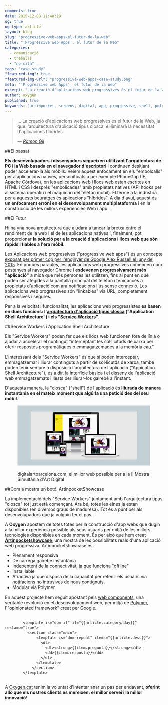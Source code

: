 ```yaml
---
comments: true
date: 2015-12-08 11:48:19
og: true
og-type: article
layout: blog
slug: "progressive-web-apps-el-futur-de-la-web"
title: "'Progressive web Apps', el futur de la Web"
categories: 
  - comunicació
  - treballs
  - "no-cita"
tags: "case-study"
"featured-img": true
"featured-img-url": "progressive-web-apps-case-study.png"
meta: "'Progressive web Apps', el futur de la Web"
excerpt: "La creació d'aplicacions web progressives és el futur de la Web, ja que l'arquitectura d'aplicació tipus closca, el·liminarà la necessitat d'aplicacions híbrides."
author: oxygen
published: true
keywords: "artinpocket, screens, digital, app, progressive, shell, polymer, api, service, worker, chrome, push, notifications"
---
```


>... La creació d'aplicacions web progressives és el futur de la Web, ja que l'arquitectura d'aplicació tipus closca, el·liminarà la necessitat d'aplicacions híbrides.<footer>&mdash; <cite><a href="{{ page.url }}" title="{{ page.title }}">Ramon Gil</a></cite></footer>

##El passat

**Els desenvolupadors i dissenyadors segueixen utilitzant l'arquitectura de PC i la Web basada en el navegador d'escriptori** i continuen desitjant poder accelerar-la als mòbils. Veiem aquest enfocament en els "embolcalls" per a aplicacions natives, personificats a per exemple PhoneGap (IE, Apache Còrdova), on les aplicacions web i llocs web estan escrites en HTML i CSS i després "embolicades" amb propietats natives (API hooks per al sistema operatiu i el maquinari del telèfon mòbil). El terme a la indústria per a aquests beuratges és aplicacions "híbrides". A dia d'avui, aquest és **un enfocament erroni en el desenvolupament multiplataforma** i en la construcció de les millors experiències Web i app.

##El Futur

Hi ha yna nova arquitectura que ajudarà a tancar la bretxa entre el rendiment de la web i el de les aplicacions natives i, finalment, pot proporcionar **la solució per a la creació d'aplicacions i llocs web que són ràpids i fiables a l'era mòbil**.

Les Aplicacions web progressives ("progressive web apps") és un concepte [exposat per primer cop per l'enginyer de Google Alex Russell el juny de 2015](https://infrequently.org/2015/06/progressive-apps-escaping-tabs-without-losing-our-soul/ "Progressive Web Apps: Escaping Tabs Without Losing Our Soul &#8211; Infrequently Noted"). En poques paraules, les aplicacions web progressives comencen com pestanyes al navegador Chrome i **esdevenen progressivament més "aplicació"** a mida que més persones les utilitzen, fins al punt en què poden ser afegides a la pantalla principal del telèfon i tenir accés a propietats d'aplicació com ara notificacions i ús sense connexió. Les aplicacions web progressives són "linkables" via URL, completament responsives i segures.

Per a la velocitat i funcionalitat, les aplicacions web progressistes **es basen en dues funcions: l'[arquitectura d'aplicació tipus closca](https://developers.google.com/web/updates/2015/11/app-shell "Instant Loading Web Apps with An Application Shell Architecture | Web Updates - Google Developers") ("Application Shell Architecture") i els "[Service Workers](http://blog.chromium.org/2014/12/chrome-40-beta-powerful-offline-and.html "Chromium Blog: Chrome 40 Beta: Powerful Offline and Lightspeed Loading with Service Workers")"**.

##Service Workers i Application Shell Architecture

Els "Service Workers" poden fer que els llocs web funcionen fora de línia o ajudar a accelerar el contingut "interceptant les sol·licituds de xarxa per oferir respostes programàtiques o emmagatzemades a la memòria cau."

L'interessant dels "Service Workers" és que si poden interceptar, emmagatzemar i lliurar continguts a partir de sol·licutds de xarxa, també poden tenir sempre a disposició l'arquitectura de l'aplicació ("Appication Shell Architecture"), és a dir, la interfície bàsica i el disseny de l'aplicació web emmagatzemats i llests per lliurar-los gairebé a l'instant.

D'aquesta manera, la "closca" ("shell") de l'aplicació és **lliurada de manera instantània en el mateix moment que algú fa una petició des del seu mòbil**.


<figure class="hidden-xs hidden-sm ox_animate_when_almost_visible ox_right-to-left"><img src="/assets/img/progressive-web-apps-full-width-snapshot.png" /><figcaption><p>digitalartbarcelona.com, el millor web possible per a la II Mostra Simultània d'Art Digital</p></figcaption></figure>

##Com a mostra un botó: ArtinpocketShowcase

La implementació dels "Service Workers" juntament amb l'arquitectura tipus "closca" tot just està començant. Ara bé, totes les eines ja estan disponibles (en diversos graus de maduresa). Tot és a punt per als desenvolupadors que ja vulguin fer el pas.

A **Oxygen** apostem de totes totes per la construcció d'app webs que dugin a la millor experiència possible als seus usuaris per mitjà de les millors tecnologies disponibles en cada moment. És per això que hem creat **[Artinpocketshowcase](https://artinpocketshowcase.appspot.com/)**, una mostra de les possibilitats reals d'una aplicació web progressiva. Artinpocketshowcase és:

- Plenament responsiva
- De càrrega gairebé instantània
- Indepentent de la connectivitat, ja que funciona "offline"
- Instal·lable
- Atractiva ja que disposa de la capacitat per retenir els usuaris via notifacions no intrusives de nous contignuts.
- Modular via Polymer

En aquest projecte hem seguit apostant pels [web components](http://webcomponents.org/ "WebComponents.org"), una veritable revolució en el desenvolupament web, per mitjà de [Polymer](http://www.polymer-project.org/ "Welcome - Polymer"), l'"opinionated framework" creat per Google.

<pre>
  <code>
        &#60;template is="dom-if" if="&#123;&#123;article.categoryaday&#125;&#125;" restamp="true"&#62;
          &#60;section class="main"&#62;
              &#60;template is="dom-repeat" items="&#123;&#123;article.desc&#125;&#125;"&#62;
                &#60;dl&#62;
                  &#60;dt&#62;&#60;strong&#62;&#123;&#123;item.pregunta&#125;&#125;&#60;/strong&#62;&#60;/dt&#62;
                  &#60;dd&#62;&#123;&#123;item.resposta&#125;&#125;&#60;/dd&#62;
                &#60;/dl&#62;
              &#60;/template&#62;
            &#60;/section&#62;
        &#60;/template&#62;
  </code>
</pre>

A [Oxygen.cat](http://www.oxygen.cat/) tenim la voluntat d'intentar anar un pas per endavant, **oferint allò que els nostres clients es mereixen: el millor servei i la millor innovació**!